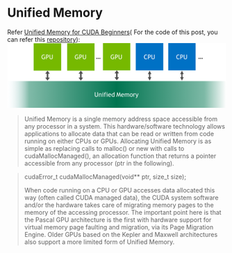 # Unified Memory
Refer [Unified Memory for CUDA Beginners](https://devblogs.nvidia.com/unified-memory-cuda-beginners/)(
For the code of this post, you can refer this [repository](https://github.com/NanXiao/cuda_unified_memory_example)):  
![image](https://raw.githubusercontent.com/NanXiao/cuda-little-book/master/images/unified-memory-multigpu.png)
> Unified Memory is a single memory address space accessible from any processor in a system. This hardware/software technology allows applications to allocate data that can be read or written from code running on either CPUs or GPUs. Allocating Unified Memory is as simple as replacing calls to malloc() or new with calls to cudaMallocManaged(), an allocation function that returns a pointer accessible from any processor (ptr in the following).

>    cudaError_t cudaMallocManaged(void** ptr, size_t size);
>    
> When code running on a CPU or GPU accesses data allocated this way (often called CUDA managed data), the CUDA system software and/or the hardware takes care of migrating memory pages to the memory of the accessing processor. The important point here is that the Pascal GPU architecture is the first with hardware support for virtual memory page faulting and migration, via its Page Migration Engine. Older GPUs based on the Kepler and Maxwell architectures also support a more limited form of Unified Memory.